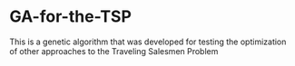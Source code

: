 # GA-for-the-TSP
This is a genetic algorithm that was developed for testing the optimization of other approaches to the Traveling Salesmen Problem
